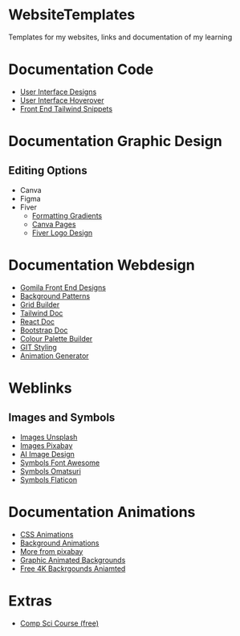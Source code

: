 # WebsiteTemplates
Templates for my websites, links and documentation of my learning 

# Documentation Code
- [User Interface Designs](https://uiverse.io/vinodjangid07/bitter-eagle-34)
- [User Interface Hoverover](https://www.ui-snippets.dev/)
- [Front End Tailwind Snippets](https://blocks.tremor.so/blocks/chart-compositions)

# Documentation Graphic Design
## Editing Options
- Canva
- Figma
- Fiver
  - [Formatting Gradients](https://www.google.com/search?q=how+to+add+a+fade+in+canva&oq=how+to+add+a+fade+in+canva&gs_lcrp=EgZjaHJvbWUqBwgAEAAYgAQyBwgAEAAYgAQyCAgBEAAYFhgeMggIAhAAGBYYHjIICAMQABgWGB4yCAgEEAAYFhgeMggIBRAAGBYYHjIICAYQABgWGB4yCAgHEAAYFhgeMggICBAAGBYYHjIICAkQABgWGB7SAQg2OTI0ajBqN6gCALACAA&sourceid=chrome&ie=UTF-8#kpvalbx=_3dVPZr7aFPLKp84Pl--RkA4_34)
  - [Canva Pages](https://www.canva.com/design/DAGGFzDtwOs/qo6QYCYY6NOAp5cpM8hJ9w/edit?ui=eyJEIjp7IkoiOnsiQiI6eyJBPyI6IkIifX19LCJBIjp7IkEiOiJkb3dubG9hZF9wbmciLCJGIjp0cnVlfSwiRyI6eyJEIjp7IkQiOnsiQT8iOiJBIiwiQSI6IkIifX19fQ)
  - [Fiver Logo Design](https://www.fiverr.com/logo-maker/choose-variation/projects/6000aab2200cd1000ba2cb6d?variation_id=6000aab27fda58000b51bf3d&brand_name=--%20PureGlow%20%E2%97%86%20Dental%20--&slogan=Your%20smile%20is%20worth%20gold&brief_id=9d967364-04eb-402e-815f-9c1d73f626b7&ref_ctx_id=&source=listing)

# Documentation Webdesign
- [Gomila Front End Designs](https://www.gomila.co/web-design)
- [Background Patterns](https://www.magicpattern.design/tools/css-backgrounds)
- [Grid Builder](https://layout.bradwoods.io/customize)
- [Tailwind Doc](https://tailwindcss.com/docs/place-content)
- [React Doc](https://react.dev/learn)
- [Bootstrap Doc](https://getbootstrap.com/docs/5.3/getting-started/introduction/)
- [Colour Palette Builder](https://coolors.co/d7d0c8-c8c6af-95a78d-bd897e-f87666)
- [GIT Styling](https://docs.github.com/en/get-started/writing-on-github/getting-started-with-writing-and-formatting-on-github/basic-writing-and-formatting-syntax)
- [Animation Generator](https://webcode.tools/structured-data-generator/video)

# Weblinks
## Images and Symbols
- [Images Unsplash](https://unsplash.com/)
- [Images Pixabay](https://pixabay.com/vectors/tooth-dentist-bite-1501321/)
- [AI Image Design](https://www.freepik.com/pikaso/ai-image-generator?log-in=email)
- [Symbols Font Awesome](https://fontawesome.com/icons/arrow-right-long?f=classic&s=solid&pc=%23000000)
- [Symbols Omatsuri](https://omatsuri.app/html-symbols)
- [Symbols Flaticon](https://www.flaticon.com/free-icon-font/chart-histogram_5528038?related_id=5528038_)

# Documentation Animations
- [CSS Animations](https://blog.hubspot.com/website/css-animation-examples)
- [Background Animations](https://pixabay.com/gifs/search/background/)
- [More from pixabay](https://pixabay.com/ru/videos/fairy-forest-mushroom-house-151053/)
- [Graphic Animated Backgrounds](https://www.videvo.net/search/?q=animated&mode=motion-graphics)
- [Free 4K Backrgounds Aniamted](https://www.youtube.com/channel/UCv4_um5ec2qFaaQ8_rABtaQ)


# Extras
- [Comp Sci Course (free)](https://github.com/ossu/computer-science?tab=readme-ov-file)
